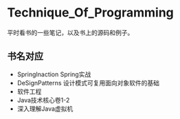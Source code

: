 # Technique_Of_Programming

平时看书的一些笔记，以及书上的源码和例子。

## 书名对应

- SpringInaction Spring实战
- DeSignPatterns 设计模式可复用面向对象软件的基础
- 软件工程
- Java技术核心卷1-2
- 深入理解Java虚拟机

